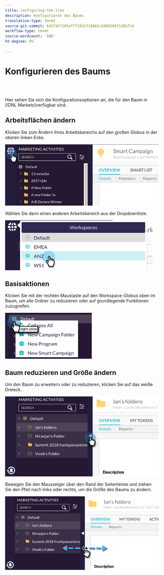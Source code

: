 ```yaml
---
title: configuring-the-tree
description: Konfigurieren des Baums
translation-type: tm+mt
source-git-commit: 642fd57105afff1031f18883c5809206f136b7c6
workflow-type: tm+mt
source-wordcount: '105'
ht-degree: 0%

---
```



# Konfigurieren des Baums

<br> 

Hier sehen Sie sich die Konfigurationsoptionen an, die für den Baum in [!DNL Marketo]verfügbar sind.

## Arbeitsflächen ändern

Klicken Sie zum Ändern Ihres Arbeitsbereichs auf den großen Globus in der oberen linken Ecke.

![Bild eins](/help/sky/assets/tree/configuring-the-tree/configuring-the-tree-1.png)

Wählen Sie dann einen anderen Arbeitsbereich aus der Dropdownliste.

![Bild zwei](/help/sky/assets/tree/configuring-the-tree/configuring-the-tree-2.png)

## Basisaktionen

Klicken Sie mit der rechten Maustaste auf den Workspace-Globus oben im Baum, um alle Ordner zu reduzieren oder auf grundlegende Funktionen zuzugreifen.

![Bild drei](/help/sky/assets/tree/configuring-the-tree/configuring-the-tree-3.png)

## Baum reduzieren und Größe ändern

Um den Baum zu erweitern oder zu reduzieren, klicken Sie auf das weiße Dreieck.

![Bild vier](/help/sky/assets/tree/configuring-the-tree/configuring-the-tree-4.png)

Bewegen Sie den Mauszeiger über den Rand der Seitenleiste und ziehen Sie den Pfeil nach links oder rechts, um die Größe des Baums zu ändern.

![Bild fünf](/help/sky/assets/tree/configuring-the-tree/configuring-the-tree-5.png)

